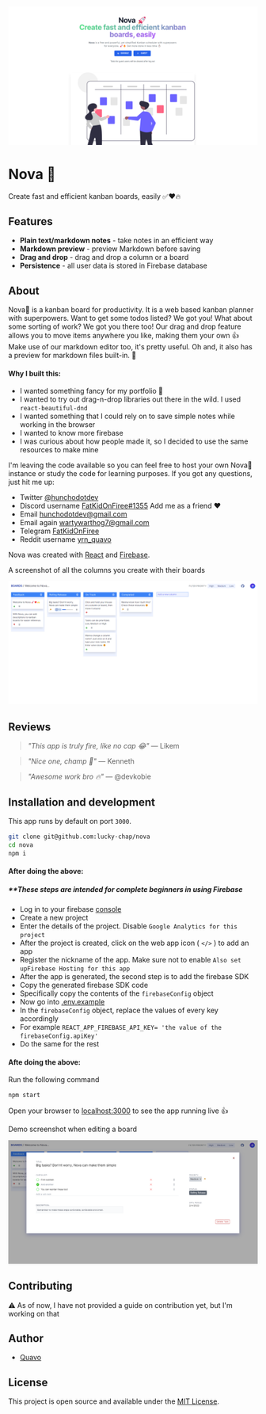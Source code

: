 

![Screenshot](./src/assets/screenshot-1.png)



# Nova 🚀
Create fast and efficient kanban boards, easily ✅❤️🔥

## Features

- **Plain text/markdown notes** - take notes in an efficient way
- **Markdown preview** - preview Markdown before saving
- **Drag and drop** - drag and drop a column or a board
- **Persistence** - all user data is stored in Firebase database


## About


Nova🚀 is a kanban board for productivity. It is a web based kanban planner with superpowers. Want to get some todos listed? We got you! What about some sorting of work? We got you there too!
Our drag and drop feature allows you to move items anywhere you like, making them your own 👍
Make use of our markdown editor too, it's pretty useful. Oh and, it also has a preview for markdown files built-in. 🤯

#### Why  I built this:

- I wanted something fancy for my portfolio 🤩
- I wanted to try out drag-n-drop libraries out there in the wild. I used `react-beautiful-dnd`
- I wanted something that I could rely on to save simple notes while working in the browser
- I wanted to know more firebase
- I was curious about how people made it, so I decided to use the same resources to make mine

I'm leaving the code available so you can feel free to host your own Nova🚀 instance or study the code for learning purposes. If you got any questions, just hit me up:

- Twitter [@hunchodotdev](https://twitter.com/hunchodotdev)
- Discord username [FatKidOnFiree#1355](FatKidOnFiree#1355) Add me as a friend ❤️
- Email [hunchodotdev@gmail.com](mailto:hunchodotdev@gmail.com)
- Email again [wartywarthog7@gmail.com](wartywarthog7@gmail.com)
- Telegram [FatKidOnFiree](https://t.me/FatKidOnFiree)
- Reddit username [yrn_quavo](yrn_quavo)

Nova was created with [React](https://reactjs.org) and [Firebase](https://firebase.google.com).


A screenshot of all the columns you create with their boards

![Screenshot](./src/assets/screenshot-3.png)

## Reviews

> _"This app is truly fire, like no cap 😂"_ — Likem

> _"Nice one, champ 🤝"_ — Kenneth

> _"Awesome work bro 🔥"_ — @devkobie 



## Installation and development

This app runs by default on port `3000`. 


```bash
git clone git@github.com:lucky-chap/nova
cd nova
npm i
```

#### After doing the above:
##### **These steps are intended for complete beginners in using Firebase
- Log in to your firebase [console](https://console.firebase.google.com)
- Create a new project
- Enter the details of the project. Disable `Google Analytics for this project` 
- After the project is created, click on the web app icon ( `</>` ) to add an app
- Register the nickname of the app. Make sure not to enable `Also set upFirebase Hosting for this app`
- After the app is generated, the second step is to add the firebase SDK
- Copy the generated firebase SDK code
- Specifically copy the contents of the `firebaseConfig` object
- Now go into [.env.example](./.env.example)
- In the `firebaseConfig` object, replace the values of every key accordingly
- For example `REACT_APP_FIREBASE_API_KEY= 'the value of the firebaseConfig.apiKey'`
- Do the same for the rest

#### Afte doing the above:
Run the following command

```bash
npm start
```

Open your browser to [localhost:3000](http://localhost:3000) to see the app running live 👍

Demo screenshot when editing a board

![Screenshot](./src/assets/screenshot-4.png)

## Contributing

⚠️ As of now, I have not provided a guide on contribution yet, but I'm working on that



## Author

- [Quavo](https://www.github.com/lucky-chap)

## License

This project is open source and available under the [MIT License](./LICENSE.txt).
